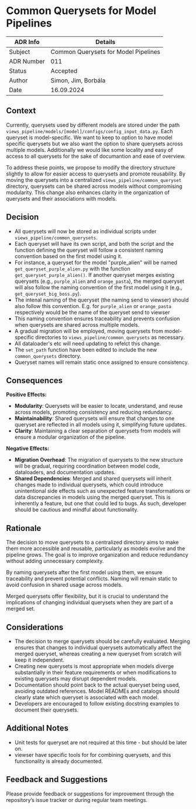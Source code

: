 # Common Querysets for Model Pipelines


| ADR Info            | Details                           |
|---------------------|-----------------------------------|
| Subject             | Common Querysets for Model Pipelines |
| ADR Number          | 011                               |
| Status              | Accepted                          |
| Author              | Simon, Jim, Borbála               |
| Date                | 16.09.2024                        |

## Context
Currently, querysets used by different models are stored under the path `views_pipeline/models/[model]/configs/config_input_data.py`. Each queryset is model-specific. We want to keep to option to have model specific querysets but we also want the option to share querysets across multiple models. Additionally we would like some locality and easy of access to all querysets for the sake of documantion and ease of overview.

To address these points, we propose to modify the directory structure slightly to allow for easier access to querysets and promote reusability. By moving the querysets into a centralized `views_pipeline/common_queryset` directory, querysets can be shared across models without compromising modularity. This change also enhances clarity in the organization of querysets and their associations with models.

## Decision
- All querysets will now be stored as individual scripts under `views_pipeline/common_querysets`. 
- Each queryset will have its own script, and both the script and the function defining the queryset will follow a consistent naming convention based on the first model using it.
- For instance, a queryset for the model "purple_alien" will be named `get_queryset_purple_alien.py` with the function `get_queryset_purple_alien()`. If another queryset merges existing querysets (e.g., `purple_alien` and `orange_pasta`), the merged queryset will also follow the naming convention of the first model using it (e.g., `get_queryset_big_boss.py`).
- The intenal naming of the queryset (the naming send to viewser) should also follow this convention. E.g. for `purple_alien` or `orange_pasta` respectively would be the name of the queryset send to viewser 
- This naming convention ensures traceability and prevents confusion when querysets are shared across multiple models.
- A gradual migration will be employed, moving querysets from model-specific directories to `views_pipeline/common_querysets` as necessary.
- All dataloader's etc will need updating to refelct this change. 
- The `set_path` function have been edited to include the new `common_querysets` directory.
- Queryset names will remain static once assigned to ensure consistency.

## Consequences
**Positive Effects:**
- **Modularity**: Querysets will be easier to locate, understand, and reuse across models, promoting consistency and reducing redundancy.
- **Maintainability**: Shared querysets will ensure that changes to one queryset are reflected in all models using it, simplifying future updates.
- **Clarity**: Maintaining a clear separation of querysets from models will ensure a modular organization of the pipeline.

**Negative Effects:**
- **Migration Overhead**: The migration of querysets to the new structure will be gradual, requiring coordination between model code, dataloaders, and documentation updates.
- **Shared Dependencies**: Merged and shared querysets will inherit changes made to individual querysets, which could introduce unintentional side effects such as unexpected feature transformations or data discrepancies in models using the merged queryset. This is inherently a feature, but one that could led to bugs. As such, developer should be cautious and mindful about functionality.  

## Rationale
The decision to move querysets to a centralized directory aims to make them more accessible and reusable, particularly as models evolve and the pipeline grows. The goal is to improve organization and reduce redundancy without adding unnecessary complexity.

By naming querysets after the first model using them, we ensure traceability and prevent potential conflicts. Naming will remain static to avoid confusion in shared usage across models.

Merged querysets offer flexibility, but it is crucial to understand the implications of changing individual querysets when they are part of a merged set.

## Considerations
- The decision to merge querysets should be carefully evaluated. Merging ensures that changes to individual querysets automatically affect the merged queryset, whereas creating a new queryset from scratch will keep it independent.
- Creating new querysets is most appropriate when models diverge substantially in their feature requirements or when modifications to existing querysets may disrupt dependent models.
- Documentation should point back to the actual queryset being used, avoiding outdated references. Model READMEs and catalogs should clearly state which queryset is associated with each model.
- Developers are encouraged to follow existing docstring examples to document their querysets.

## Additional Notes
- Unit tests for queryset are not required at this time - but should be later on.
- viewser have specific tools for for combining querysets, and this functionality is already documented.

## Feedback and Suggestions
Please provide feedback or suggestions for improvement through the repository’s issue tracker or during regular team meetings.
